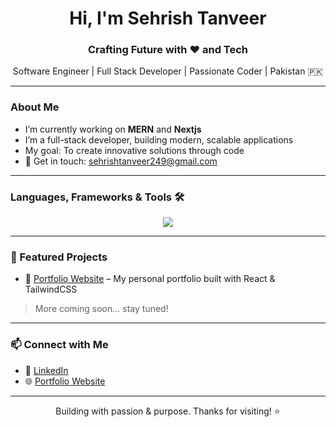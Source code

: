<h1 align="center">Hi, I'm Sehrish Tanveer</h1>
<h3 align="center">Crafting Future with ❤️ and Tech</h3>

<p align="center">
  Software Engineer | Full Stack Developer | Passionate Coder | Pakistan 🇵🇰 
</p>

---

### About Me

- I’m currently working on **MERN** and **Nextjs**
- I’m a full-stack developer, building modern, scalable applications
- My goal: To create innovative solutions through code
- 📩 Get in touch: [sehrishtanveer249@gmail.com](mailto:sehrishtanveer249@gmail.com)

---

### Languages, Frameworks & Tools 🛠

<div align="center">
    <img src="https://skillicons.dev/icons?i=javascript,react,nextjs,cpp,cs,java,github,vscode,tailwindcss,bootstrap,nodejs,express,mongodb,postgresql,python,postman,framer,figma,git,jquery,materialui,html,css" />
</div>

---

### 📌 Featured Projects

- 🎯 [Portfolio Website](https://your-portfolio-link.com) – My personal portfolio built with React & TailwindCSS  

> More coming soon... stay tuned!

---

### 📫 Connect with Me

- 🔗 [LinkedIn](https://www.linkedin.com/in/sehrish-tanveer-500283279)
- 🌐 [Portfolio Website](https://your-portfolio-link.com)

---

<p align="center">Building with passion & purpose. Thanks for visiting! ⭐</p>


